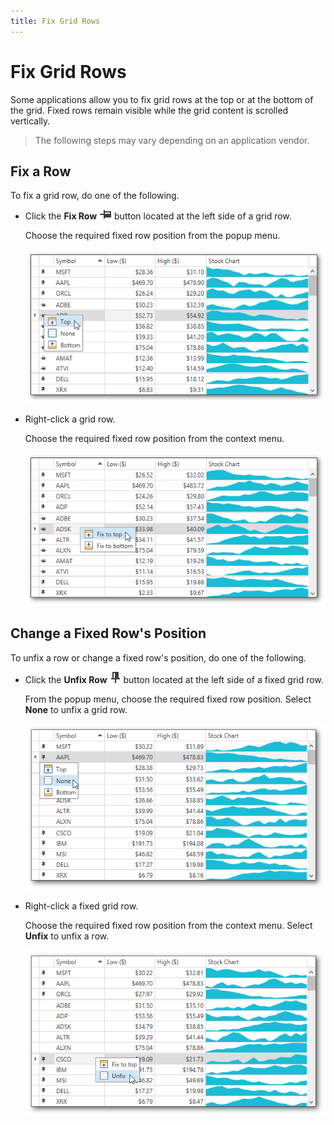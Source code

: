 ```yaml
---
title: Fix Grid Rows
---
```

# Fix Grid Rows
Some applications allow you to fix grid rows at the top or at the bottom of the grid. Fixed rows remain visible while the grid content is scrolled vertically.

> The following steps may vary depending on an application vendor.

## Fix a Row
To fix a grid row, do one of the following.
* Click the **Fix Row** ![GridControlIcon_FixRow](../../../images/Img126770.png) button located at the left side of a grid row.
	
	Choose the required fixed row position from the popup menu.
	
	![FixedRowsEndUser1](../../../images/Img126831.png)
* Right-click a grid row.
	
	Choose the required fixed row position from the context menu.
	
	![FixedRowEndUser2](../../../images/Img126832.png)

## Change a Fixed Row's Position
To unfix a row or change a fixed row's position, do one of the following.
* Click the **Unfix Row** ![GridControlIcon_UnfixRow](../../../images/Img126836.png) button located at the left side of a fixed grid row.
	
	From the popup menu, choose the required fixed row position. Select **None** to unfix a grid row.
	
	![FixedRowsEndUser3](../../../images/Img126852.png)
* Right-click a fixed grid row.
	
	Choose the required fixed row position from the context menu. Select **Unfix** to unfix a row.
	
	![FixedRowsEndUser4](../../../images/Img126853.png)